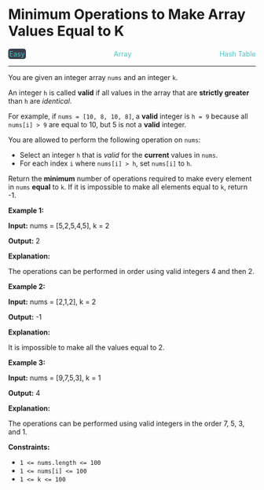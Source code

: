 # Minimum Operations to Make Array Values Equal to K

<div style="display: flex; justify-content: space-between; align-items: center">
<div style="color: #46c6c2;
padding: 2px; background-color: #3a3f4b; border-radius: 5px;">Easy</div>
<div style="color: #46c6c2">Array</div>
<div style="color: #46c6c2">Hash Table</div>
</div>

---

You are given an integer array `nums` and an integer `k`.

An integer `h` is called **valid** if all values in the array that are **strictly greater** than `h` are _identical_.

For example, if `nums = [10, 8, 10, 8]`, a **valid** integer is `h = 9` because all `nums[i] > 9` are equal to 10, but 5 is not a **valid** integer.

You are allowed to perform the following operation on `nums`:

*   Select an integer `h` that is _valid_ for the **current** values in `nums`.
*   For each index `i` where `nums[i] > h`, set `nums[i]` to `h`.

Return the **minimum** number of operations required to make every element in `nums` **equal** to `k`. If it is impossible to make all elements equal to `k`, return -1.

**Example 1:**

**Input:** nums = \[5,2,5,4,5\], k = 2

**Output:** 2

**Explanation:**

The operations can be performed in order using valid integers 4 and then 2.

**Example 2:**

**Input:** nums = \[2,1,2\], k = 2

**Output:** \-1

**Explanation:**

It is impossible to make all the values equal to 2.

**Example 3:**

**Input:** nums = \[9,7,5,3\], k = 1

**Output:** 4

**Explanation:**

The operations can be performed using valid integers in the order 7, 5, 3, and 1.

**Constraints:**

*   `1 <= nums.length <= 100`
*   `1 <= nums[i] <= 100`
*   `1 <= k <= 100`